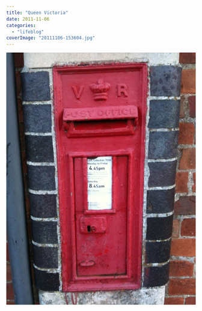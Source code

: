 ```yaml
---
title: "Queen Victoria"
date: 2011-11-06
categories: 
  - "lifeblog"
coverImage: "20111106-153604.jpg"
---
```


[![20111106-153604.jpg](images/20111106-153604.jpg)](http://www.davelodwig.co.uk/wp-content/uploads/2011/11/20111106-153604.jpg)
